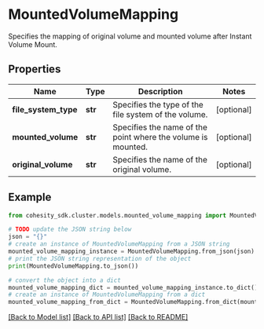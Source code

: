 # MountedVolumeMapping

Specifies the mapping of original volume and mounted volume after Instant Volume Mount.

## Properties

Name | Type | Description | Notes
------------ | ------------- | ------------- | -------------
**file_system_type** | **str** | Specifies the type of the file system of the volume. | [optional] 
**mounted_volume** | **str** | Specifies the name of the point where the volume is mounted. | [optional] 
**original_volume** | **str** | Specifies the name of the original volume. | [optional] 

## Example

```python
from cohesity_sdk.cluster.models.mounted_volume_mapping import MountedVolumeMapping

# TODO update the JSON string below
json = "{}"
# create an instance of MountedVolumeMapping from a JSON string
mounted_volume_mapping_instance = MountedVolumeMapping.from_json(json)
# print the JSON string representation of the object
print(MountedVolumeMapping.to_json())

# convert the object into a dict
mounted_volume_mapping_dict = mounted_volume_mapping_instance.to_dict()
# create an instance of MountedVolumeMapping from a dict
mounted_volume_mapping_from_dict = MountedVolumeMapping.from_dict(mounted_volume_mapping_dict)
```
[[Back to Model list]](../README.md#documentation-for-models) [[Back to API list]](../README.md#documentation-for-api-endpoints) [[Back to README]](../README.md)


